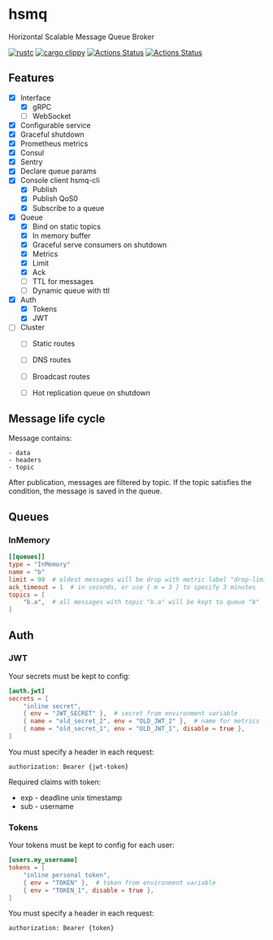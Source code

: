 # hsmq
Horizontal Scalable Message Queue Broker

[![rustc](https://img.shields.io/badge/Rustc-1.79.0-blue?logo=rust)](https://www.rust-lang.org/)
[![cargo clippy](https://img.shields.io/badge/cargo-clippy-blue?logo=rust)](https://doc.rust-lang.org/stable/clippy/)
[![Actions Status](https://github.com/aamalev/hsmq/actions/workflows/lint.yml/badge.svg)](https://github.com/aamalev/hsmq/actions)
[![Actions Status](https://github.com/aamalev/hsmq/actions/workflows/rust.yml/badge.svg)](https://github.com/aamalev/hsmq/actions)

## Features

- [x] Interface
    - [x] gRPC
    - [ ] WebSocket
- [x] Configurable service
- [x] Graceful shutdown
- [x] Prometheus metrics
- [x] Consul
- [x] Sentry
- [x] Declare queue params
- [x] Console client hsmq-cli
    - [x] Publish
    - [x] Publish QoS0
    - [x] Subscribe to a queue
- [x] Queue
    - [x] Bind on static topics
    - [x] In memory buffer
    - [x] Graceful serve consumers on shutdown
    - [x] Metrics
    - [x] Limit
    - [x] Ack
    - [ ] TTL for messages
    - [ ] Dynamic queue with ttl
- [x] Auth
    - [x] Tokens
    - [x] JWT
- [ ] Cluster
    - [ ] Static routes
    - [ ] DNS routes
    - [ ] Broadcast routes
    - [ ] Hot replication queue on shutdown


## Message life cycle

Message contains:

    - data
    - headers
    - topic

After publication, messages are filtered by topic.
If the topic satisfies the condition, the message is saved in the queue.

## Queues

### InMemory

```toml
[[queues]]
type = "InMemory"
name = "b"
limit = 99  # oldest messages will be drop with metric label "drop-limit"
ack_timeout = 1  # in seconds, or use { m = 3 } to specify 3 minutes
topics = [
    "b.a",  # all messages with topic "b.a" will be kept to queue "b"
]
```


## Auth

### JWT

Your secrets must be kept to config:

```toml
[auth.jwt]
secrets = [
    "inline secret",
    { env = "JWT_SECRET" },  # secret from environment variable
    { name = "old_secret_2", env = "OLD_JWT_2" },  # name for metrics
    { name = "old_secret_1", env = "OLD_JWT_1", disable = true },
]
```

You must specify a header in each request:

    authorization: Bearer {jwt-token}

Required claims with token:

* exp - deadline unix timestamp
* sub - username


### Tokens

Your tokens must be kept to config for each user:

```toml
[users.my_username]
tokens = [
    "inline personal token",
    { env = "TOKEN" },  # token from environment variable
    { env = "TOKEN_1", disable = true },
]
```

You must specify a header in each request:

    authorization: Bearer {token}
